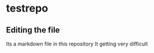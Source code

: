# testrepo

## Editing the file 

Its a markdown file in this repository
It getting very difficult 

